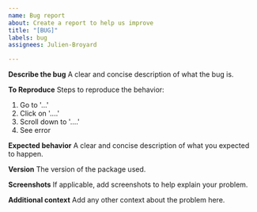 ```yaml
---
name: Bug report
about: Create a report to help us improve
title: "[BUG]"
labels: bug
assignees: Julien-Broyard

---
```


**Describe the bug**
A clear and concise description of what the bug is.

**To Reproduce**
Steps to reproduce the behavior:
1. Go to '...'
2. Click on '....'
3. Scroll down to '....'
4. See error

**Expected behavior**
A clear and concise description of what you expected to happen.

**Version**
The version of the package used.

**Screenshots**
If applicable, add screenshots to help explain your problem.



**Additional context**
Add any other context about the problem here.
